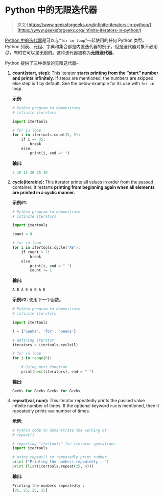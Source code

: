# Python 中的无限迭代器

> 原文:[https://www.geeksforgeeks.org/infinite-iterators-in-python/](https://www.geeksforgeeks.org/infinite-iterators-in-python/)

[Python 中的迭代器](https://www.geeksforgeeks.org/iterators-in-python/)是可以与“`for in loop`”一起使用的任何 Python 类型。Python 列表、元组、字典和集合都是内置迭代器的例子。但是迭代器对象不必用尽，有时它可以是无限的。这种迭代器被称为**无限迭代器**。

Python 提供了三种类型的无限迭代器–

1.  **count(start, step):** This iterator **starts printing from the “start” number and prints infinitely**. If steps are mentioned, the numbers are skipped else step is 1 by default. See the below example for its use with `for in` loop.

    **示例:**

    ```py
    # Python program to demonstrate
    # infinite iterators

    import itertools

    # for in loop
    for i in itertools.count(5, 5):
        if i == 35:
            break
        else:
            print(i, end =" ")
    ```

    **输出:**

    ```py
    5 10 15 20 25 30

    ```

2.  **cycle(iterable):** This iterator prints all values in order from the passed container. It restarts **printing from beginning again when all elements are printed in a cyclic manner.**

    **示例#1:**

    ```py
    # Python program to demonstrate
    # infinite iterators

    import itertools

    count = 0

    # for in loop
    for i in itertools.cycle('AB'):
        if count > 7:
            break
        else:
            print(i, end = " ")
            count += 1
    ```

    **输出:**

    ```py
    A B A B A B A B 

    ```

    **示例#2:** 使用下一个函数。

    ```py
    # Python program to demonstrate
    # infinite iterators

    import itertools

    l = ['Geeks', 'for', 'Geeks']

    # defining iterator
    iterators = itertools.cycle(l)

    # for in loop
    for i in range(6):

        # Using next function
        print(next(iterators), end = " ")
    ```

    **输出:**

    ```py
    Geeks for Geeks Geeks for Geeks 

    ```

3.  **repeat(val, num):** This iterator repeatedly prints the passed value infinite number of times. If the optional keyword `num` is mentioned, then it repeatedly prints `num` number of times.

    **示例:**

    ```py
    # Python code to demonstrate the working of  
    # repeat() 

    # importing "itertools" for iterator operations 
    import itertools 

    # using repeat() to repeatedly print number 
    print ("Printing the numbers repeatedly : ") 
    print (list(itertools.repeat(25, 4)))
    ```

    **输出:**

    ```py
    Printing the numbers repeatedly : 
    [25, 25, 25, 25]

    ```